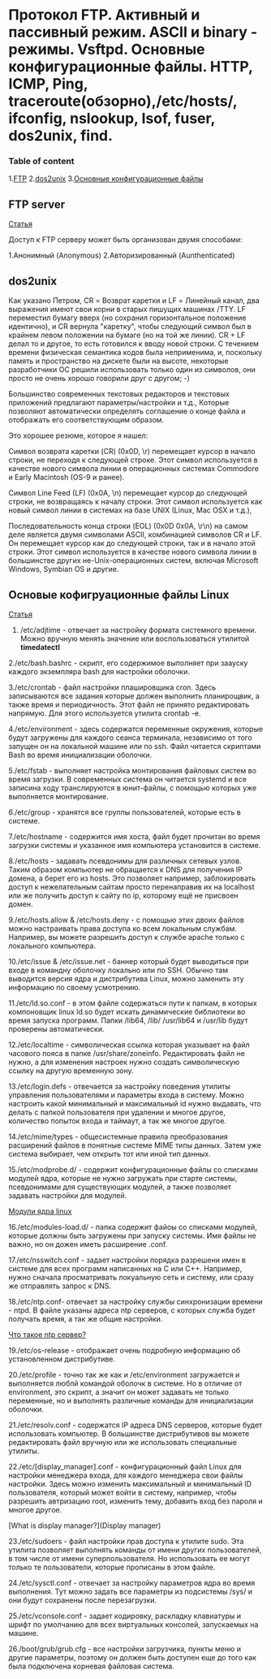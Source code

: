 
# Протокол FTP. Активный и пассивный режим. ASCII и binary - режимы. Vsftpd. Основные конфигурационные файлы. HTTP, ICMP, Ping, traceroute(обзорно),/etc/hosts/, ifconfig, nslookup, Isof, fuser, dos2unix, find.

### Table of content
1.[FTP](#ftp)
2.[dos2unix](#dos2u)
3.[Основные конфигурационные файлы](conf-file)

## FTP server<a name="ftp"></a>

[Статья](https://help.ubuntu.ru/wiki/%D1%80%D1%83%D0%BA%D0%BE%D0%B2%D0%BE%D0%B4%D1%81%D1%82%D0%B2%D0%BE_%D0%BF%D0%BE_ubuntu_server/%D1%84%D0%B0%D0%B9%D0%BB%D0%BE%D0%B2%D1%8B%D0%B5_%D1%81%D0%B5%D1%80%D0%B2%D0%B5%D1%80%D0%B0/ftp_server)

Доступ к FTP серверу может быть организован двумя способами:

1.Анонимный (Anonymous)
2.Авторизированный (Aunthenticated)

## dos2unix<a name="dos2u"></a>
Как указано Петром, CR = Возврат каретки и LF = Линейный канал, два выражения
имеют свои корни в старых пишущих машинах /TTY. LF переместил бумагу вверх (но
сохранил горизонтальное положение идентично), и CR вернула "каретку", чтобы
следующий символ был в крайнем левом положении на бумаге (но на той же линии).
CR + LF делал то и другое, то есть готовился к вводу новой строки. С течением
времени физическая семантика кодов была неприменима, и, поскольку память и
пространство на дискете были на высоте, некоторые разработчики ОС решили
использовать только один из символов, они просто не очень хорошо говорили друг с
другом; -)

Большинство современных текстовых редакторов и текстовых приложений предлагают
параметры/настройки и т.д., Которые позволяют автоматически определять
соглашение о конце файла и отображать его соответствующим образом.

Это хорошее резюме, которое я нашел:

Символ возврата каретки (CR) (0x0D, \r) перемещает курсор в начало строки, не
переходя к следующей строке. Этот символ используется в качестве нового символа
линии в операционных системах Commodore и Early Macintosh (OS-9 и ранее).

Символ Line Feed (LF) (0x0A, \n) перемещает курсор до следующей строки, не
возвращаясь к началу строки. Этот символ используется как новый символ линии в
системах на базе UNIX (Linux, Mac OSX и т.д.),

Последовательность конца строки (EOL) (0x0D 0x0A, \r\n) на самом деле является
двумя символами ASCII, комбинацией символов CR и LF. Он перемещает курсор как до
следующей строки, так и в начало этой строки. Этот символ используется в
качестве нового символа линии в большинстве других не-Unix-операционных систем,
включая Microsoft Windows, Symbian OS и другие.

## Основые кофигруационные файлы Linux<a name="conf-file"></a>

[Статья](https://losst.ru/osnovnye-konfiguratsionnye-fajly-linux)

1. /etc/adjtime - отвечает за настройку формата системного времени. Можно
вручную менять значение или воспользоваться утилитой **timedatectl**

2./etc/bash.bashrc - скрипт, его содержимое выполняет при заауску каждого
экземпляра bash для настройки оболочки.

3./etc/crontab - файл настройки плашировщика cron. Здесь записываются все
задания которые должен выполнить планирощвик, а также время и периодичность.
Этот файл не принято редактировать напрямую. Для этого используется утилита
crontab -e.

4./etc/environment - здесь содержатся переменные окружения, которые будут
загружены для каждого сеанса терминала, независимо от того запущен он на
локальной машине или по ssh. Файл читается скриптами Bash во время инициализации
оболочки.

5./etc/fstab - выполняет настройка монтирования файловых систем во время
загрузки. В современных система он читается systemd и все записина ходу
транслируются в юнит-файлы, с помощью которых уже выполняется монтирование.

6./etc/group - хранятся все группы пользователей, которые есть в системе.

7./etc/hostname - содержится имя хоста, файл будет прочитан во время загрузки
системы и указанное имя компьютера установится в системе.

8./etc/hosts - задавать псевдонимы для различных сетевых узлов. Таким образом
компьютер не обращается к DNS для получения IP домена, а берет его из hosts. Это
позволяет например, заблокировать доступ к нежелательным сайтам просто
перенаправив их на localhost или же получить доступ к сайту по ip, которому ещё
не присвоен домен.

9./etc/hosts.allow & /etc/hosts.deny - с помощью этих двоих файлов можно
настраивать права доступа ко всем локальным службам. Например, вы можете
разрешить доступ к службе apache только с локального компьютера. 

10./etc/issue & /etc/issue.net - баннер который будет выводиться при входе в
командну оболочку локально или по SSH. Обычно там выводится версия ядра и
дистрибутива Linux, можно заменить эту информацию по своему усмотрению.

11./etc/ld.so.conf - в этом файле содержаться пути к папкам, в которых
компоновщик linux ld.so будет искать динамические библиотеки во время запуска
программ. Папки /lib64, /lib/ /usr/lib64 и /usr/lib будут проверены
автоматически.

12./etc/localtime - символическая ссылка которая указывает на файл часового
пояса в папке /usr/share/zoneinfo. Редактировать файл не нужно, а для изменения
настроек нужно создать символическую ссылку на другую временную зону.

13./etc/login.defs - отвечается за настройку поведения утилиты управления
пользователями и параметры входа в систему. Можно настроить какой минимальный и
максимальный id нужно выдавать, что делать с папкой пользователя при удалении и
многое другое, количество попыток входа и таймаут, а так же многое другое.

14./etc/mime/types - общесистемные правила преобразования расширений файлов в
понятные системе MIME типы данных. Затем уже система выбирает, чем открыть тот
или иной тип данных.

15./etc/modprobe.d/ - содержит конфигурационные файлы со списками модулей ядра,
которые не нужно загружать при старте системы, псевдонимами для существующих
модулей, а также позволяет задавать настройки для модулей.

[Модули ядра linux](https://losst.ru/moduli-yadra-linux)

16./etc/modules-load.d/ - папка содержит файоы со списками модулей, которые
должны быть загружены при запуску системы. Имя файлы не важно, но он дожен иметь
расширение .conf.

17./etc/nsswitch.conf - задает настройки порядка разрешени имен в системе для
всех программ написанных на C или C++. Например, нужно сначала просматривать
локуальную сеть и систему, или сразу же отправлять запрос к DNS.

18./etc/ntp.conf- отвечает за настройку службы синхронизации времени - ntpd. В
файле указаны адреса ntp серверов, с которых служба будет получать время, а так
же общие настройки.

[Что такое ntp сервер?](https://www.dmosk.ru/terminus.php?object=ntp)

19./etc/os-release - отображает очень подробную информацию об установленном дистрибутиве.

20./etc/profile - точно так же как и /etc/environment загружается и выполняется
люблй командой оболочк в системе. Но в отличие от environment, это скрипт, а
значит он может задавать не только переменные, но и выполнять различные команды
для инициализации оболочки.

21./etc/resolv.conf - содержатся IP адреса DNS серверов, которые будет
использовать компьютер. В большинстве дистрибутивов вы можете редактировать файл
вручную или же использовать специальные утилиты.

22./etc/[display_manager].conf - конфигурационный файл Linux для настройки
менеджера входа, для каждого менеджера свои файлы настройки. Здесь можно
изменить максимальный и минимальный ID пользователя, который может войти в
систему, например, чтобы разрешить автризацию root, изменить тему, добавить вход
без пароля и многое другое.

[What is display manager?](Display manager)

23./etc/sudoers - файл настройки прав доступа к утилите sudo. Эта утилита
позволяет выполнять команды от имени других пользователей, в том числе от имени
суперпользователя. Но использовать ее могут только те пользователи, которые
прописаны в этом файле.

24./etc/sysctl.conf - отвечает за настройку параметров ядра во время
выполнения. Тут можно задать все параметры из подсистемы /sys/ и они будут
сохранены после перезагрузки.

25./etc/vconsole.conf - задает кодировку, раскладку клавиатуры и шрифт по
умолчанию для всех виртуальных консолей, запускаемых на машине.

26./boot/grub/grub.cfg - все настройки загрузчика, пункты меню и другие
параметры, поэтому он должен быть доступен еще до того как была подключена
корневая файловая система.















































































 
